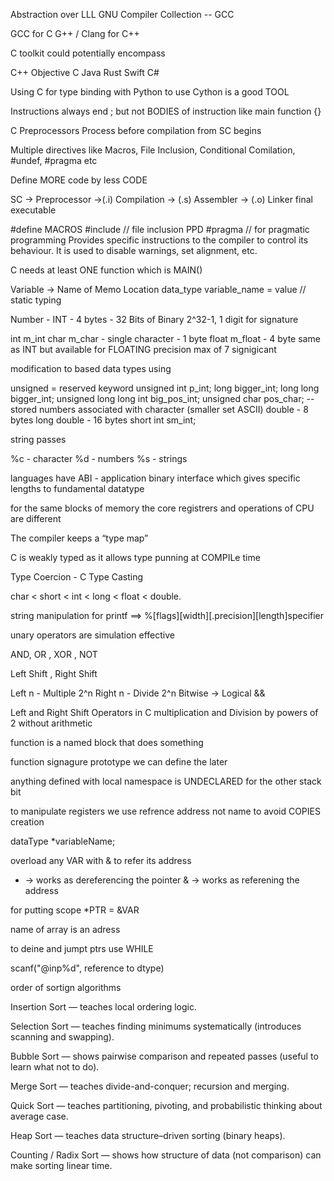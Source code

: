 Abstraction over LLL
GNU Compiler Collection -- GCC

GCC for C 
G++ / Clang for C++

C toolkit could potentially encompass 

C++ 
Objective C
Java 
Rust
Swift
C#

Using C for type binding with Python to use Cython is a good TOOL

Instructions always end ; but not BODIES of instruction like main function {}

C Preprocessors
Process before compilation from SC begins

Multiple directives like
Macros, File Inclusion, Conditional Comilation, #undef, #pragma etc

Define MORE code by less CODE

SC -> Preprocessor ->(.i) Compilation -> (.s) Assembler -> (.o) Linker 
final executable


#define MACROS 
#include // file inclusion PPD
#pragma // for pragmatic programming
Provides specific instructions to the compiler to control its behaviour. 
It is used to disable warnings, set alignment, etc.

C needs at least ONE function which is MAIN()

Variable -> Name of Memo Location
data_type variable_name = value // static typing

Number - INT - 4 bytes - 32 Bits of Binary
2^32-1, 1 digit for signature

int m_int
char m_char - single character - 1 byte
float m_float - 4 byte same as INT but available for FLOATING precision
max of 7 signigicant 

modification to based data types using 

unsigned = reserved keyword
unsigned int p_int;
long bigger_int;
long long bigger_int;
unsigned long long int big_pos_int;
unsigned char pos_char; -- stored numbers associated with character (smaller set ASCII)
double - 8 bytes
long double - 16 bytes
short int sm_int;

string passes

%c - character
%d - numbers
%s - strings

languages have ABI - application binary interface
which gives specific lengths to fundamental datatype

for the same blocks of memory
the core registrers and operations of CPU are different

The compiler keeps a “type map”

C is weakly typed as it allows type punning at COMPILe time

Type Coercion - C Type Casting

char < short < int < long < float < double.

string manipulation for printf ==> %[flags][width][.precision][length]specifier

unary operators are simulation effective

AND, OR , XOR , NOT

Left Shift , Right Shift

Left n - Multiple 2^n
Right n - Divide 2^n
Bitwise -> Logical &&

Left and Right Shift Operators in C 
multiplication and Division by powers of 2 without arithmetic

function is a named block that does something 

function signagure prototype
we can define the later


anything defined with local namespace is UNDECLARED for the other stack bit

to manipulate registers we use refrence address not name to avoid 
COPIES creation

dataType *variableName;

overload any VAR with & to refer its address

* -> works as dereferencing the pointer
& -> works as referening the address

for putting scope
*PTR = &VAR

name of array is an adress

to deine and jumpt ptrs 
use WHILE

scanf("@inp%d", reference to dtype)

order of sortign algorithms

Insertion Sort — teaches local ordering logic.

Selection Sort — teaches finding minimums systematically (introduces scanning and swapping).

Bubble Sort — shows pairwise comparison and repeated passes (useful to learn what not to do).

Merge Sort — teaches divide-and-conquer; recursion and merging.

Quick Sort — teaches partitioning, pivoting, and probabilistic thinking about average case.

Heap Sort — teaches data structure–driven sorting (binary heaps).

Counting / Radix Sort — shows how structure of data (not comparison) can make sorting linear time.
